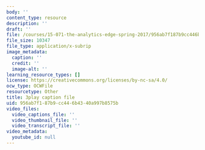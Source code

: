 ```yaml
---
body: ''
content_type: resource
description: ''
draft: ''
file: /courses/15-071-the-analytics-edge-spring-2017/956ab7f187b9cc446b4340a997b8575b_wT3Y2K-fxXw.srt
file_size: 10347
file_type: application/x-subrip
image_metadata:
  caption: ''
  credit: ''
  image-alt: ''
learning_resource_types: []
license: https://creativecommons.org/licenses/by-nc-sa/4.0/
ocw_type: OCWFile
resourcetype: Other
title: 3play caption file
uid: 956ab7f1-87b9-cc44-6b43-40a997b8575b
video_files:
  video_captions_file: ''
  video_thumbnail_file: ''
  video_transcript_file: ''
video_metadata:
  youtube_id: null
---
```

